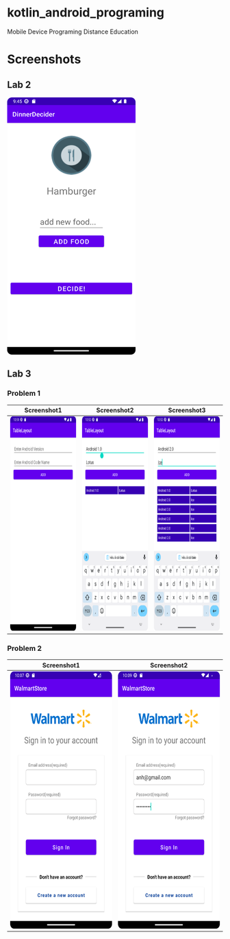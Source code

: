 # kotlin_android_programing
Mobile Device Programing Distance Education

# Screenshots
<h2>Lab 2</h2>
<img src="Lab2/sc1.png" width="300" height="600"/>

<h2>Lab 3</h2>
<h3> Problem 1 </h3>

Screenshot1             |  Screenshot2   |  Screenshot3
:-------------------------:|:-------------------------:|:-------------------------:
<img src="Lab3/TableLayout/sc1.png" width="300" height="500"/> | <img src="Lab3/TableLayout/sc2.png" width="300" height="500"/> | <img src="Lab3/TableLayout/sc3.png" width="300" height="500"/>

<h3> Problem 2 </h3>

Screenshot1             |  Screenshot2   
:-------------------------:|:-------------------------:
<img src="Lab3/WalmartStore/sc1.png" width="300" height="600"/> | <img src="Lab3/WalmartStore/sc2.png" width="300" height="600"/> 
